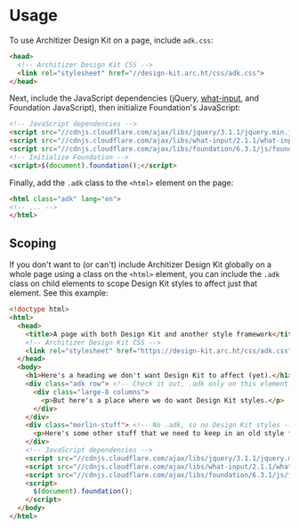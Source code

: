 # Usage

To use Architizer Design Kit on a page, include `adk.css`:

```html
<head>
  <!-- Architizer Design Kit CSS -->
  <link rel="stylesheet" href="//design-kit.arc.ht/css/adk.css">
</head>
```

Next, include the JavaScript dependencies (jQuery, [what-input](https://github.com/ten1seven/what-input), and Foundation JavaScript), then initialize Foundation's JavaScript:

```html
<!-- JavaScript dependencies -->
<script src="//cdnjs.cloudflare.com/ajax/libs/jquery/3.1.1/jquery.min.js"></script>
<script src="//cdnjs.cloudflare.com/ajax/libs/what-input/2.1.1/what-input.min.js"></script>
<script src="//cdnjs.cloudflare.com/ajax/libs/foundation/6.3.1/js/foundation.min.js"></script>
<!-- Initialize Foundation -->
<script>$(document).foundation();</script>
```

Finally, add the `.adk` class to the `<html>` element on the page:

```html
<html class="adk" lang="en">
<!-- ... -->
</html>
```

## Scoping

If you don't want to (or can't) include Architizer Design Kit globally on a whole page using a class on the `<html>` element, you can include the `.adk` class on child elements to scope Design Kit styles to affect just that element. See this example:

```html
<!doctype html>
<html>
  <head>
    <title>A page with both Design Kit and another style framework</title>
    <!-- Architizer Design Kit CSS -->
    <link rel="stylesheet" href="https://design-kit.arc.ht/css/adk.css" />
  </head>
  <body>
    <h1>Here's a heading we don't want Design Kit to affect (yet).</h1> <!-- No .adk, so no Design Kit styles -->
    <div class="adk row"> <!-- Check it out, .adk only on this element! -->
      <div class="large-8 columns">
        <p>But here's a place where we do want Design Kit styles.</p>
      </div>
    </div>
    <div class="merlin-stuff"> <!-- No .adk, so no Design Kit styles -->
      <p>Here's some other stuff that we need to keep in an old style framework.</p>
    </div>
    <!-- JavaScript dependencies -->
    <script src="//cdnjs.cloudflare.com/ajax/libs/jquery/3.1.1/jquery.min.js"></script>
    <script src="//cdnjs.cloudflare.com/ajax/libs/what-input/2.1.1/what-input.min.js"></script>
    <script src="//cdnjs.cloudflare.com/ajax/libs/foundation/6.3.1/js/foundation.min.js"></script>
    <script>
      $(document).foundation();
    </script>
  </body>
</html>
```